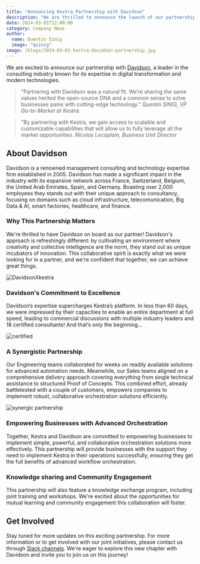 ```yaml
---
title: "Announcing Kestra Partnership with Davidson"
description: "We are thrilled to announce the launch of our partnership with Davidson, a leader in the consulting industry known for its expertise in digital transformation and modern technologies."
date: 2024-03-01T12:00:00
category: Company News
author:
  name: Quentin Sinig
  image: "qsinig"
image: /blogs/2024-03-01-kestra-davidson-partnership.jpg
---
```


We are excited to announce our partnership with [Davidson](https://www.davidson.group/), a leader in the consulting industry known for its expertise in digital transformation and modern technologies.

> "Partnering with Davidson was a natural fit. We’re sharing the same values herited the open-source DNA and a common sense to solve businesses pains with cutting-edge technology."
*Quentin SINIG, VP Go-to-Market at Kestra.*

> "By partnering with Kestra, we gain access to scalable and customizable capabilities that will allow us to fully leverage all the market opportunities.
*Nicolas Lecaplain, Business Unit Director*


## About Davidson
Davidson is a renowned management consulting and technology expertise firm established in 2005. Davidson has made a significant impact in the industry with its expansive network across France, Switzerland, Belgium, the United Arab Emirates, Spain, and Germany. Boasting over 2,000 employees they stands out with their unique approach to consultancy, focusing on domains such as cloud infrastructure, telecomunication, Big Data & AI, smart factories, healthcare, and finance. 

### Why This Partnership Matters
We're thrilled to have Davidson on board as our partner! Davidson's approach is refreshingly different: by cultivating an environment where creativity and collective intelligence are the norm,  they stand out as unique incubators of innovation. This collaborative spirit is exactly what we were looking for in a partner, and we're confident that together, we can achieve great things.

![DavidsonXkestra](blogs/2024-03-01-kestra-davidson-partnership/KestraXDavidson.png)

### Davidson's Commitment to Excellence
Davidson’s expertise supercharges Kestra’s platform. In less than 60 days, we were impressed by their capacities to enable an entire department at full speed, leading to commercial discussions with multiple industry leaders and 18 certified consultants! And that’s only the beginning…

![certified](blogs/2024-03-01-kestra-davidson-partnership/certified.png)

### A Synergistic Partnership
Our Engineering teams collaborated for weeks on readily available solutions for advanced automation needs. Meanwhile, our Sales teams aligned on a comprehensive delivery approach covering everything from single technical assistance to structured Proof of Concepts. This combined effort, already battletested with a couple of customers, empowers companies to implement robust, collaborative orchestration solutions efficiently.

![synergic partnership](blogs/2024-03-01-kestra-davidson-partnership/goals.png)

### Empowering Businesses with Advanced Orchestration
Together, Kestra and Davidson are committed to empowering businesses to implement simple, powerful, and collaborative orchestration solutions more effectively. This partnership will provide businesses with the support they need to implement Kestra in their operations successfully, ensuring they get the full benefits of advanced workflow orchestration.

### Knowledge sharing and Community Engagement

This partnership will also feature a knowledge exchange program, including joint training and workshops. We're excited about the opportunities for mutual learning and community engagement this collaboration will foster.

## Get Involved

Stay tuned for more updates on this exciting partnership. For more information or to get involved with our joint initiatives, please contact us through [Slack channels](https://kestra.io/slack). We're eager to explore this new chapter with Davidson and invite you to join us on this journey!

